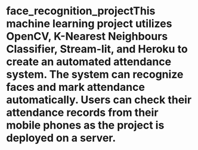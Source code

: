 # face_recognition_projectT h i s   m a c h i n e   l e a r n i n g   p r o j e c t   u t i l i z e s   O p e n C V ,   K - N e a r e s t   N e i g h b o u r s   C l a s s i f i e r ,   S t r e a m - l i t ,   a n d   H e r o k u   t o   c r e a t e   a n   a u t o m a t e d   a t t e n d a n c e   s y s t e m .   T h e   s y s t e m   c a n   r e c o g n i z e   f a c e s   a n d   m a r k   a t t e n d a n c e   a u t o m a t i c a l l y .   U s e r s   c a n   c h e c k   t h e i r   a t t e n d a n c e   r e c o r d s   f r o m   t h e i r   m o b i l e   p h o n e s   a s   t h e   p r o j e c t   i s   d e p l o y e d   o n   a   s e r v e r .  
 